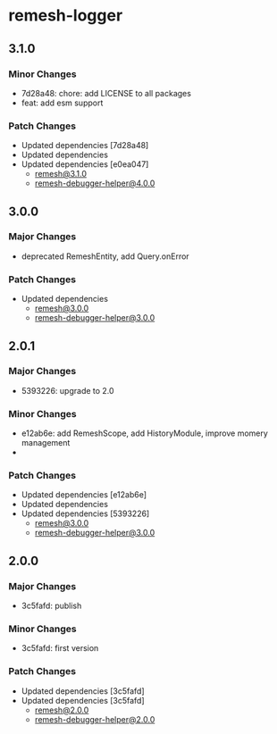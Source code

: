 # remesh-logger

## 3.1.0

### Minor Changes

- 7d28a48: chore: add LICENSE to all packages
- feat: add esm support

### Patch Changes

- Updated dependencies [7d28a48]
- Updated dependencies
- Updated dependencies [e0ea047]
  - remesh@3.1.0
  - remesh-debugger-helper@4.0.0

## 3.0.0

### Major Changes

- deprecated RemeshEntity, add Query.onError

### Patch Changes

- Updated dependencies
  - remesh@3.0.0
  - remesh-debugger-helper@3.0.0

## 2.0.1

### Major Changes

- 5393226: upgrade to 2.0

### Minor Changes

- e12ab6e: add RemeshScope, add HistoryModule, improve momery management
-

### Patch Changes

- Updated dependencies [e12ab6e]
- Updated dependencies
- Updated dependencies [5393226]
  - remesh@3.0.0
  - remesh-debugger-helper@3.0.0

## 2.0.0

### Major Changes

- 3c5fafd: publish

### Minor Changes

- 3c5fafd: first version

### Patch Changes

- Updated dependencies [3c5fafd]
- Updated dependencies [3c5fafd]
  - remesh@2.0.0
  - remesh-debugger-helper@2.0.0
